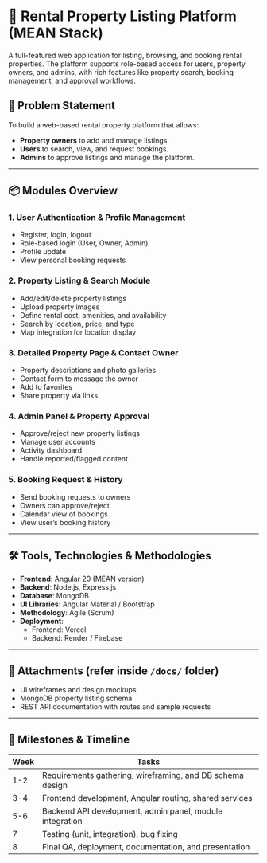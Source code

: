 # 🏡 Rental Property Listing Platform (MEAN Stack)

A full-featured web application for listing, browsing, and booking rental properties. The platform supports role-based access for users, property owners, and admins, with rich features like property search, booking management, and approval workflows.

## 🚀 Problem Statement

To build a web-based rental property platform that allows:

- **Property owners** to add and manage listings.
- **Users** to search, view, and request bookings.
- **Admins** to approve listings and manage the platform.

---

## 📦 Modules Overview

### 1. User Authentication & Profile Management
- Register, login, logout
- Role-based login (User, Owner, Admin)
- Profile update
- View personal booking requests

### 2. Property Listing & Search Module
- Add/edit/delete property listings
- Upload property images
- Define rental cost, amenities, and availability
- Search by location, price, and type
- Map integration for location display

### 3. Detailed Property Page & Contact Owner
- Property descriptions and photo galleries
- Contact form to message the owner
- Add to favorites
- Share property via links

### 4. Admin Panel & Property Approval
- Approve/reject new property listings
- Manage user accounts
- Activity dashboard
- Handle reported/flagged content

### 5. Booking Request & History
- Send booking requests to owners
- Owners can approve/reject
- Calendar view of bookings
- View user’s booking history

---

## 🛠️ Tools, Technologies & Methodologies

- **Frontend**: Angular 20 (MEAN version)
- **Backend**: Node.js, Express.js
- **Database**: MongoDB
- **UI Libraries**: Angular Material / Bootstrap
- **Methodology**: Agile (Scrum)
- **Deployment**:
  - Frontend: Vercel
  - Backend: Render / Firebase

---

## 📎 Attachments (refer inside `/docs/` folder)

- UI wireframes and design mockups
- MongoDB property listing schema
- REST API documentation with routes and sample requests

---

## 📅 Milestones & Timeline

| Week | Tasks |
|------|-------|
| 1-2  | Requirements gathering, wireframing, and DB schema design |
| 3-4  | Frontend development, Angular routing, shared services |
| 5-6  | Backend API development, admin panel, module integration |
| 7    | Testing (unit, integration), bug fixing |
| 8    | Final QA, deployment, documentation, and presentation |



